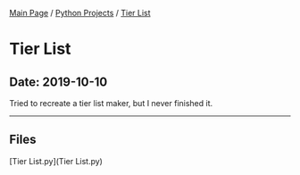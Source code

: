 [Main Page](/) / [Python Projects](/python) / [Tier List](/python/2019-10-07_Virtual_Assistant_v2)

# Tier List

## Date: 2019-10-10

Tried to recreate a tier list maker, but I never finished it.

-----

## Files

[Tier List.py](Tier List.py)